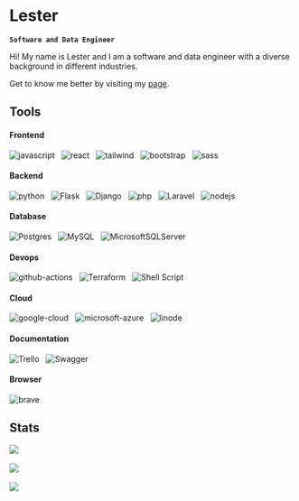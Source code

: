 # Lester

**`Software and Data Engineer`**

Hi! My name is Lester and I am a software and data engineer with a diverse background in different industries.

Get to know me better by visiting my [page](https://freshstartagain.github.io/portfolio/).


## Tools

#### Frontend
![javascript](https://img.shields.io/badge/JavaScript-323330?style=for-the-badge&logo=javascript&logoColor=F7DF1E)&nbsp;&nbsp;
![react](https://img.shields.io/badge/React-20232A?style=for-the-badge&logo=react&logoColor=61DAFB)&nbsp;&nbsp;
![tailwind](https://img.shields.io/badge/Tailwind_CSS-38B2AC?style=for-the-badge&logo=tailwind-css&logoColor=white)&nbsp;&nbsp;
![bootstrap](https://img.shields.io/badge/Bootstrap-563D7C?style=for-the-badge&logo=bootstrap&logoColor=white)&nbsp;&nbsp;
![sass](https://img.shields.io/badge/Sass-CC6699?style=for-the-badge&logo=sass&logoColor=white)&nbsp;&nbsp;

#### Backend
![python](https://img.shields.io/badge/Python-3776AB?style=for-the-badge&logo=python&logoColor=white)&nbsp;&nbsp;
![Flask](https://img.shields.io/badge/flask-%23000.svg?style=for-the-badge&logo=flask&logoColor=white)&nbsp;&nbsp;
![Django](https://img.shields.io/badge/django-%23092E20.svg?style=for-the-badge&logo=django&logoColor=white)&nbsp;&nbsp;
![php](https://img.shields.io/badge/PHP-777BB4?style=for-the-badge&logo=php&logoColor=white)&nbsp;&nbsp;
![Laravel](https://img.shields.io/badge/laravel-%23FF2D20.svg?style=for-the-badge&logo=laravel&logoColor=white)&nbsp;&nbsp;
![nodejs](https://img.shields.io/badge/Node.js-43853D?style=for-the-badge&logo=node.js&logoColor=white)

#### Database
![Postgres](https://img.shields.io/badge/postgres-%23316192.svg?style=for-the-badge&logo=postgresql&logoColor=white)&nbsp;&nbsp;
![MySQL](https://img.shields.io/badge/mysql-%2300f.svg?style=for-the-badge&logo=mysql&logoColor=white)&nbsp;&nbsp;
![MicrosoftSQLServer](https://img.shields.io/badge/Microsoft%20SQL%20Server-CC2927?style=for-the-badge&logo=microsoft%20sql%20server&logoColor=white)

#### Devops
![github-actions](https://img.shields.io/badge/GitHub_Actions-2088FF?style=for-the-badge&logo=github-actions&logoColor=white)&nbsp;&nbsp;
![Terraform](https://img.shields.io/badge/terraform-%235835CC.svg?style=for-the-badge&logo=terraform&logoColor=white)&nbsp;&nbsp;
![Shell Script](https://img.shields.io/badge/shell_script-%23121011.svg?style=for-the-badge&logo=gnu-bash&logoColor=white)

#### Cloud 
![google-cloud](https://img.shields.io/badge/Google_Cloud-4285F4?style=for-the-badge&logo=google-cloud&logoColor=white)&nbsp;&nbsp;
![microsoft-azure](https://img.shields.io/badge/Microsoft_Azure-0089D6?style=for-the-badge&logo=microsoft-azure&logoColor=white)&nbsp;&nbsp;
![linode](https://img.shields.io/badge/Linode-00A95C?style=for-the-badge&logo=Linode&logoColor=white)

#### Documentation
![Trello](https://img.shields.io/badge/Trello-%23026AA7.svg?style=for-the-badge&logo=Trello&logoColor=white)&nbsp;&nbsp;
![Swagger](https://img.shields.io/badge/-Swagger-%23Clojure?style=for-the-badge&logo=swagger&logoColor=white)

#### Browser
![brave](https://img.shields.io/badge/Brave-FF1B2D?style=for-the-badge&logo=Brave&logoColor=white)

## Stats

![](https://github-readme-stats.vercel.app/api?username=freshstartagain&theme=dracula&hide_border=false&include_all_commits=true&count_private=true&show_icons=true)<br/><br/>
![](https://github-readme-streak-stats.herokuapp.com/?user=freshstartagain&theme=dracula&hide_border=false&show_icons=true)<br/><br/>
![](https://github-readme-stats.vercel.app/api/top-langs/?username=freshstartagain&theme=dracula&hide_border=false&include_all_commits=true&count_private=true&layout=compact&show_icons=true)
